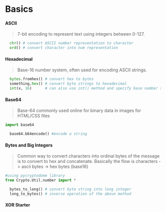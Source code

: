 # Basics

#### ASCII
> 7-bit encoding to represent text using integers between 0-127. 

``` python
  chr() # convert ASCII number representation to character
  ord() # convert character into num representation
```

#### Hexadecimal 
> Base-16 number system, often used for encoding ASCII strings.

``` python
  bytes.fromhex() # convert hex to bytes
  something.hex() # convert byte strings to hexadecimal
  int(x, 16)      # can also use int() method and specify base number system as second arg 
```

#### Base64
> Base-64 commonly used online for binary data in images for HTML/CSS files

``` python
import base64

  base64.b64encode() #encode a string 

```

#### Bytes and Big Integers
> Common way to convert characters into ordinal bytes of the message is to convert to hex and concatenate. Basically the flow is characters -> ascii bytes -> hex bytes (base16)

``` python
#using pycryptodome library
from Crypto.Util.number import *

  bytes_to_long() # convert byte string into long integer
  long_to_bytes() # inverse operation of the above method
```

#### XOR Starter
> 
